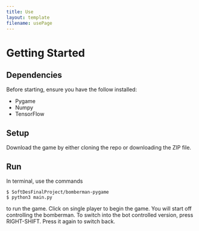 ```yaml
---
title: Use
layout: template
filename: usePage
---
```

# Getting Started

## Dependencies
Before starting, ensure you have the follow installed:
* Pygame
* Numpy
* TensorFlow

## Setup
Download the game by either cloning the repo or downloading the ZIP file.

## Run
In terminal, use the commands

```shell
$ SoftDesFinalProject/bomberman-pygame
$ python3 main.py
```

to run the game. Click on single player to begin the game. You will start off controlling the bomberman. To switch into the bot controlled version, press RIGHT-SHIFT. Press it again to switch back.
